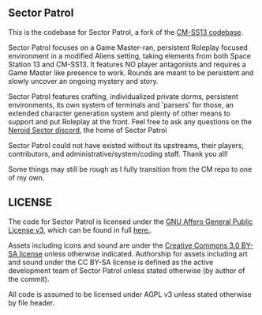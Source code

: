 ## Sector Patrol

This is the codebase for Sector Patrol, a fork of the [CM-SS13 codebase](https://github.com/cmss13-devs/cmss13).

Sector Patrol focuses on a Game Master-ran, persistent Roleplay focused environment in a modified Aliens setting, taking elements from both Space Station 13 and CM-SS13. It features NO player antagonists and requires a Game Master like presence to work. Rounds are meant to be persistent and slowly uncover an ongoing mystery and story.

Sector Patrol features crafting, individualized private dorms, persistent environments, its own system of terminals and 'parsers' for those, an extended character generation system and plenty of other means to support and put Roleplay at the front. Feel free to ask any questions on the [Neroid Sector discord](https://discord.gg/vgr2RWZcXy), the home of Sector Patrol 

Sector Patrol could not have existed without its upstreams, their players, contributors, and administrative/system/coding staff. Thank you all!

Some things may still be rough as I fully transition from the CM repo to one of my own.


## LICENSE

The code for Sector Patrol is licensed under the [GNU Affero General Public License v3](http://www.gnu.org/licenses/agpl.html), which can be found in full [here.](/LICENSE).

Assets including icons and sound are under the [Creative Commons 3.0 BY-SA license](https://creativecommons.org/licenses/by-sa/3.0/) unless otherwise indicated. Authorship for assets including art and sound under the CC BY-SA license is defined as the active development team of Sector Patrol unless stated otherwise (by author of the commit).

All code is assumed to be licensed under AGPL v3 unless stated otherwise by file header.
